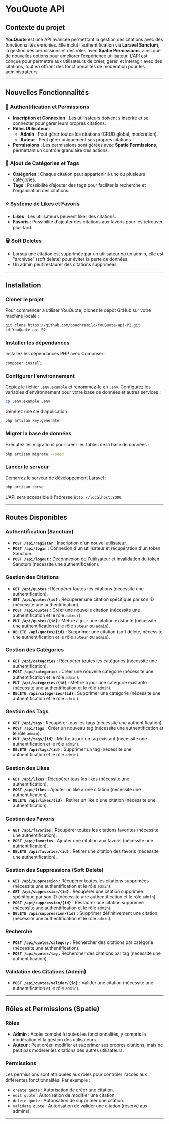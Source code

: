 # YouQuote API

## Contexte du projet

**YouQuote** est une API avancée permettant la gestion des citations avec des fonctionnalités enrichies. Elle inclut l’authentification via **Laravel Sanctum**, la gestion des permissions et des rôles avec **Spatie Permissions**, ainsi que de nouvelles options pour améliorer l’expérience utilisateur. L'API est conçue pour permettre aux utilisateurs de créer, gérer, et interagir avec des citations, tout en offrant des fonctionnalités de modération pour les administrateurs.

---

## Nouvelles Fonctionnalités

### 🔐 Authentification et Permissions

- **Inscription et Connexion** : Les utilisateurs doivent s'inscrire et se connecter pour gérer leurs propres citations.
- **Rôles Utilisateur** :
  - **Admin** : Peut gérer toutes les citations (CRUD global, modération).
  - **Auteur** : Peut gérer uniquement ses propres citations.
- **Permissions** : Les permissions sont gérées avec **Spatie Permissions**, permettant un contrôle granulaire des actions.

### 📌 Ajout de Catégories et Tags

- **Catégories** : Chaque citation peut appartenir à une ou plusieurs catégories.
- **Tags** : Possibilité d’ajouter des tags pour faciliter la recherche et l'organisation des citations.

### ⭐ Système de Likes et Favoris

- **Likes** : Les utilisateurs peuvent liker des citations.
- **Favoris** : Possibilité d'ajouter des citations aux favoris pour les retrouver plus tard.

### 🗑️ Soft Deletes

- Lorsqu’une citation est supprimée par un utilisateur ou un admin, elle est "archivée" (soft delete) pour éviter la perte de données.
- Un admin peut restaurer des citations supprimées.

---

## Installation

### Cloner le projet

Pour commencer à utiliser YouQuote, clonez le dépôt GitHub sur votre machine locale :

```bash
git clone https://github.com/bouchramilo/YouQuote-api-P2.git
cd YouQuote-api-P2
```

### Installer les dépendances

Installez les dépendances PHP avec Composer :

```bash
composer install
```

### Configurer l'environnement

Copiez le fichier `.env.example` et renommez-le en `.env`. Configurez les variables d'environnement pour votre base de données et autres services :

```bash
cp .env.example .env
```

Générez une clé d'application :

```bash
php artisan key:generate
```

### Migrer la base de données

Exécutez les migrations pour créer les tables de la base de données :

```bash
php artisan migrate --seed
```

### Lancer le serveur

Démarrez le serveur de développement Laravel :

```bash
php artisan serve
```

L'API sera accessible à l'adresse `http://localhost:8000`.

---

## Routes Disponibles

### Authentification (Sanctum)

- **`POST /api/register`** : Inscription d'un nouvel utilisateur.
- **`POST /api/login`** : Connexion d'un utilisateur et récupération d'un token Sanctum.
- **`POST /api/logout`** : Déconnexion de l'utilisateur et invalidation du token Sanctum (nécessite une authentification).

### Gestion des Citations

- **`GET /api/quotes`** : Récupérer toutes les citations (nécessite une authentification).
- **`GET /api/quotes/{id}`** : Récupérer une citation spécifique par son ID (nécessite une authentification).
- **`POST /api/quotes`** : Créer une nouvelle citation (nécessite une authentification et le rôle `auteur`).
- **`PUT /api/quotes/{id}`** : Mettre à jour une citation existante (nécessite une authentification et le rôle `auteur` ou `admin`).
- **`DELETE /api/quotes/{id}`** : Supprimer une citation (soft delete, nécessite une authentification et le rôle `auteur` ou `admin`).

### Gestion des Catégories

- **`GET /api/categories`** : Récupérer toutes les catégories (nécessite une authentification).
- **`POST /api/categories`** : Créer une nouvelle catégorie (nécessite une authentification et le rôle `admin`).
- **`PUT /api/categories/{id}`** : Mettre à jour une catégorie existante (nécessite une authentification et le rôle `admin`).
- **`DELETE /api/categories/{id}`** : Supprimer une catégorie (nécessite une authentification et le rôle `admin`).

### Gestion des Tags

- **`GET /api/tags`** : Récupérer tous les tags (nécessite une authentification).
- **`POST /api/tags`** : Créer un nouveau tag (nécessite une authentification et le rôle `admin`).
- **`PUT /api/tags/{id}`** : Mettre à jour un tag existant (nécessite une authentification et le rôle `admin`).
- **`DELETE /api/tags/{id}`** : Supprimer un tag (nécessite une authentification et le rôle `admin`).

### Gestion des Likes

- **`GET /api/likes`** : Récupérer tous les likes (nécessite une authentification).
- **`POST /api/likes`** : Ajouter un like à une citation (nécessite une authentification).
- **`DELETE /api/likes/{id}`** : Retirer un like d'une citation (nécessite une authentification).

### Gestion des Favoris

- **`GET /api/favories`** : Récupérer toutes les citations favorites (nécessite une authentification).
- **`POST /api/favories`** : Ajouter une citation aux favoris (nécessite une authentification).
- **`DELETE /api/favories/{id}`** : Retirer une citation des favoris (nécessite une authentification).

### Gestion des Suppressions (Soft Delete)

- **`GET /api/suppression`** : Récupérer toutes les citations supprimées (nécessite une authentification et le rôle `admin`).
- **`GET /api/suppression/{id}`** : Récupérer une citation supprimée spécifique par son ID (nécessite une authentification et le rôle `admin`).
- **`POST /api/suppression/{id}`** : Restaurer une citation supprimée (nécessite une authentification et le rôle `admin`).
- **`DELETE /api/suppression/{id}`** : Supprimer définitivement une citation (nécessite une authentification et le rôle `admin`).

### Recherche

- **`POST /api/quotes/category`** : Rechercher des citations par catégorie (nécessite une authentification).
- **`POST /api/quotes/tag`** : Rechercher des citations par tag (nécessite une authentification).

### Validation des Citations (Admin)

- **`POST /api/quotes/valider/{id}`** : Valider une citation (nécessite une authentification et le rôle `admin`).

---

## Rôles et Permissions (Spatie)

### Rôles

- **Admin** : Accès complet à toutes les fonctionnalités, y compris la modération et la gestion des utilisateurs.
- **Auteur** : Peut créer, modifier et supprimer ses propres citations, mais ne peut pas modérer les citations des autres utilisateurs.

### Permissions

Les permissions sont attribuées aux rôles pour contrôler l'accès aux différentes fonctionnalités. Par exemple :
- `create quote` : Autorisation de créer une citation.
- `edit quote` : Autorisation de modifier une citation.
- `delete quote` : Autorisation de supprimer une citation.
- `validate quote` : Autorisation de valider une citation (réservé aux admins).

---

